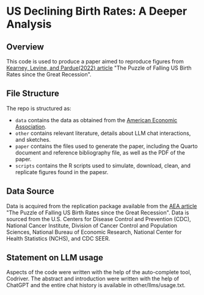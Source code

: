 # US Declining Birth Rates: A Deeper Analysis

## Overview

This code is used to produce a paper aimed to reproduce figures from [Kearney, Levine, and Pardue(2022) article](https://www.aeaweb.org/articles?id=10.1257/jep.36.1.151) "The Puzzle of Falling US Birth Rates since the Great Recession".


## File Structure

The repo is structured as:

-   `data` contains the data as obtained from the [American Economic Association](https://www.aeaweb.org/).
-   `other` contains relevant literature, details about LLM chat interactions, and sketches.
-   `paper` contains the files used to generate the paper, including the Quarto document and reference bibliography file, as well as the PDF of the paper.
-   `scripts` contains the R scripts used to simulate, download, clean, and replicate figures found in the papesr.

## Data Source

Data is acquired from the replication package available from the [AEA article](https://www.aeaweb.org/articles?id=10.1257/jep.36.1.151) "The Puzzle of Falling US Birth Rates since the Great Recession". Data is sourced from the U.S. Centers for Disease Control and Prevention (CDC), National Cancer Institute, Division of Cancer Control and Population Sciences, National Bureau of Economic Research, National Center for Health Statistics (NCHS), and CDC SEER.

## Statement on LLM usage

Aspects of the code were written with the help of the auto-complete tool, Codriver. The abstract and introduction were written with the help of ChatGPT and the entire chat history is available in other/llms/usage.txt.
